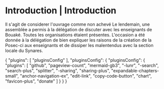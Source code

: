 # Introduction \| Introduction

Il s'agit de considerer l'ouvrage comme non achevé Le lendemain, une assemblée a permis à la délégation de discuter avec les enseignants de Bouaké. Toutes les organisations étaient présentes. L'occasion a été donnée à la délégation de bien expliquer les raisons de la création de la Posec-ci aux enseignants et de dissiper les malentendus avec la section locale du Synares.

{ "plugins": \[ "pluginsConfig" \], "pluginsConfig": { "pluginsConfig": { "plugins": \[ "github", "pageview-count", "mermaid-gb3", "-lunr", "-search", "search-plus", "splitter", "-sharing", "sharing-plus", "expandable-chapters-small", "anchor-navigation-ex", "edit-link", "copy-code-button", "chart", "favicon-plus", "donate" \] } } }

